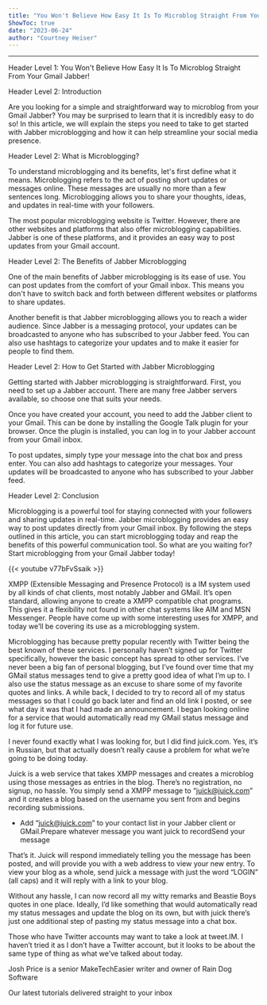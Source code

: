 ```yaml
---
title: "You Won't Believe How Easy It Is To Microblog Straight From Your Gmail Jabber!"
ShowToc: true 
date: "2023-06-24"
author: "Courtney Heiser"
---
```

*****
Header Level 1: You Won't Believe How Easy It Is To Microblog Straight From Your Gmail Jabber!

Header Level 2: Introduction

Are you looking for a simple and straightforward way to microblog from your Gmail Jabber? You may be surprised to learn that it is incredibly easy to do so! In this article, we will explain the steps you need to take to get started with Jabber microblogging and how it can help streamline your social media presence.

Header Level 2: What is Microblogging?

To understand microblogging and its benefits, let's first define what it means. Microblogging refers to the act of posting short updates or messages online. These messages are usually no more than a few sentences long. Microblogging allows you to share your thoughts, ideas, and updates in real-time with your followers.

The most popular microblogging website is Twitter. However, there are other websites and platforms that also offer microblogging capabilities. Jabber is one of these platforms, and it provides an easy way to post updates from your Gmail account.

Header Level 2: The Benefits of Jabber Microblogging

One of the main benefits of Jabber microblogging is its ease of use. You can post updates from the comfort of your Gmail inbox. This means you don't have to switch back and forth between different websites or platforms to share updates.

Another benefit is that Jabber microblogging allows you to reach a wider audience. Since Jabber is a messaging protocol, your updates can be broadcasted to anyone who has subscribed to your Jabber feed. You can also use hashtags to categorize your updates and to make it easier for people to find them.

Header Level 2: How to Get Started with Jabber Microblogging

Getting started with Jabber microblogging is straightforward. First, you need to set up a Jabber account. There are many free Jabber servers available, so choose one that suits your needs.

Once you have created your account, you need to add the Jabber client to your Gmail. This can be done by installing the Google Talk plugin for your browser. Once the plugin is installed, you can log in to your Jabber account from your Gmail inbox.

To post updates, simply type your message into the chat box and press enter. You can also add hashtags to categorize your messages. Your updates will be broadcasted to anyone who has subscribed to your Jabber feed.

Header Level 2: Conclusion

Microblogging is a powerful tool for staying connected with your followers and sharing updates in real-time. Jabber microblogging provides an easy way to post updates directly from your Gmail inbox. By following the steps outlined in this article, you can start microblogging today and reap the benefits of this powerful communication tool. So what are you waiting for? Start microblogging from your Gmail Jabber today!

{{< youtube v77bFvSsaik >}} 



XMPP (Extensible Messaging and Presence Protocol) is a IM system used by all kinds of chat clients, most notably Jabber and GMail. It’s open standard, allowing anyone to create a XMPP compatible chat programs. This gives it a flexibility not found in other chat systems like AIM and MSN Messenger. People have come up with some interesting uses for XMPP, and today we’ll be covering its use as a microblogging system.
 
Microblogging has because pretty popular recently with Twitter being the best known of these services. I personally haven’t signed up for Twitter specifically, however the basic concept has spread to other services. I’ve never been a big fan of personal blogging, but I’ve found over time that my GMail status messages tend to give a pretty good idea of what I’m up to. I also use the status message as an excuse to share some of my favorite quotes and links. A while back, I decided to try to record all of my status messages so that I could go back later and find an old link I posted, or see what day it was that I had made an announcement. I began looking online for a service that would automatically read my GMail status message and log it for future use.
 
I never found exactly what I was looking for, but I did find juick.com. Yes, it’s in Russian, but that actually doesn’t really cause a problem for what we’re going to be doing today.
 
Juick is a web service that takes XMPP messages and creates a microblog using those messages as entries in the blog. There’s no registration, no signup, no hassle. You simply send a XMPP message to “juick@juick.com” and it creates a blog based on the username you sent from and begins recording submissions.
 
- Add “juick@juick.com” to your contact list in your Jabber client or GMail.Prepare whatever message you want juick to recordSend your message

 
That’s it. Juick will respond immediately telling you the message has been posted, and will provide you with a web address to view your new entry. To view your blog as a whole, send juick a message with just the word “LOGIN” (all caps) and it will reply with a link to your blog.
 
Without any hassle, I can now record all my witty remarks and Beastie Boys quotes in one place. Ideally, I’d like something that would automatically read my status messages and update the blog on its own, but with juick there’s just one additional step of pasting my status message into a chat box.
 
Those who have Twitter accounts may want to take a look at tweet.IM. I haven’t tried it as I don’t have a Twitter account, but it looks to be about the same type of thing as what we’ve talked about today.
 
Josh Price is a senior MakeTechEasier writer and owner of Rain Dog Software
 
Our latest tutorials delivered straight to your inbox




